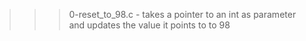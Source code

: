 >>> 0-reset_to_98.c
	- takes a pointer to an int as parameter and updates the value it points to to 98
